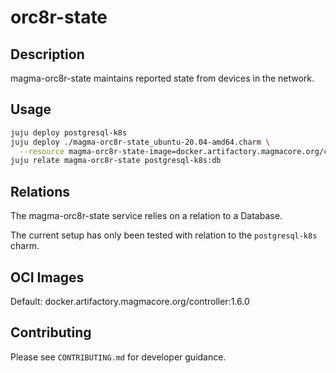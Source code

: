 # orc8r-state

## Description
magma-orc8r-state maintains reported state from devices in the network.

## Usage

```bash
juju deploy postgresql-k8s
juju deploy ./magma-orc8r-state_ubuntu-20.04-amd64.charm \
  --resource magma-orc8r-state-image=docker.artifactory.magmacore.org/controller:1.6.0
juju relate magma-orc8r-state postgresql-k8s:db
```

## Relations

The magma-orc8r-state service relies on a relation to a Database. 

The current setup has only been tested with relation to the `postgresql-k8s` charm.

## OCI Images

Default: docker.artifactory.magmacore.org/controller:1.6.0

## Contributing

Please see `CONTRIBUTING.md` for developer guidance.
